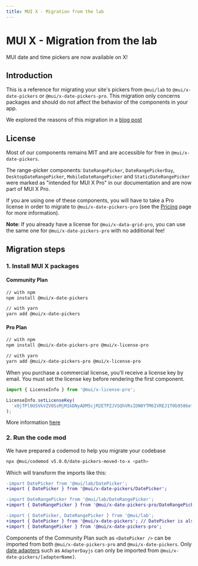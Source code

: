 ```yaml
---
title: MUI X - Migration from the lab
---
```


# MUI X - Migration from the lab

<p class="description">MUI date and time pickers are now available on X!</p>

## Introduction

This is a reference for migrating your site's pickers from `@mui/lab` to `@mui/x-date-pickers` or `@mui/x-date-pickers-pro`.
This migration only concerns packages and should do not affect the behavior of the components in your app.

We explored the reasons of this migration in a [blog post](/blog/lab-date-pickers-to-mui-x/)

## License

Most of our components remains MIT and are accessible for free in `@mui/x-date-pickers`.

The range-picker components: `DateRangePicker`, `DateRangePickerDay`, `DesktopDateRangePicker`, `MobileDateRangePicker` and `StaticDateRangePicker`
were marked as "intended for MUI X Pro" in our documentation and are now part of MUI X Pro.

If you are using one of these components, you will have to take a Pro license in order to migrate to `@mui/x-date-pickers-pro` (see the [Pricing](/pricing/) page for more information).

**Note**: If you already have a license for `@mui/x-data-grid-pro`, you can use the same one for `@mui/x-date-pickers-pro` with no additional fee!

## Migration steps

### 1. Install MUI X packages

#### Community Plan

```sh
// with npm
npm install @mui/x-date-pickers

// with yarn
yarn add @mui/x-date-pickers
```

#### Pro Plan

```sh
// with npm
npm install @mui/x-date-pickers-pro @mui/x-license-pro

// with yarn
yarn add @mui/x-date-pickers-pro @mui/x-license-pro
```

When you purchase a commercial license, you'll receive a license key by email.
You must set the license key before rendering the first component.

```jsx
import { LicenseInfo } from '@mui/x-license-pro';

LicenseInfo.setLicenseKey(
  'x0jTPl0USVkVZV0SsMjM1kDNyADM5cjM2ETPZJVSQhVRsIDN0YTM6IVREJ1T0b9586ef25c9853decfa7709eee27a1e',
);
```

More information [here](/x/advanced-components/#license-key-installation)

### 2. Run the code mod

We have prepared a codemod to help you migrate your codebase

```sh
npx @mui/codemod v5.0.0/date-pickers-moved-to-x <path>
```

Which will transform the imports like this:

```diff
-import DatePicker from '@mui/lab/DatePicker';
+import { DatePicker } from '@mui/x-date-pickers/DatePicker';

-import DateRangePicker from '@mui/lab/DateRangePicker';
+import { DateRangePicker } from '@mui/x-date-pickers-pro/DateRangePicker';

-import { DatePicker, DateRangePicker } from '@mui/lab';
+import { DatePicker } from '@mui/x-date-pickers'; // DatePicker is also available in `@mui/x-date-pickers-pro`
+import { DateRangePicker } from '@mui/x-date-pickers-pro';
```

Components of the Community Plan such as `<DatePicker />` can be imported from both `@mui/x-date-pickers-pro` and `@mui/x-date-pickers`.
Only [date adapters](/x/react-date-pickers/getting-started/#setup) such as `AdapterDayjs` can only be imported from `@mui/x-date-pickers/[adapterName]`.
